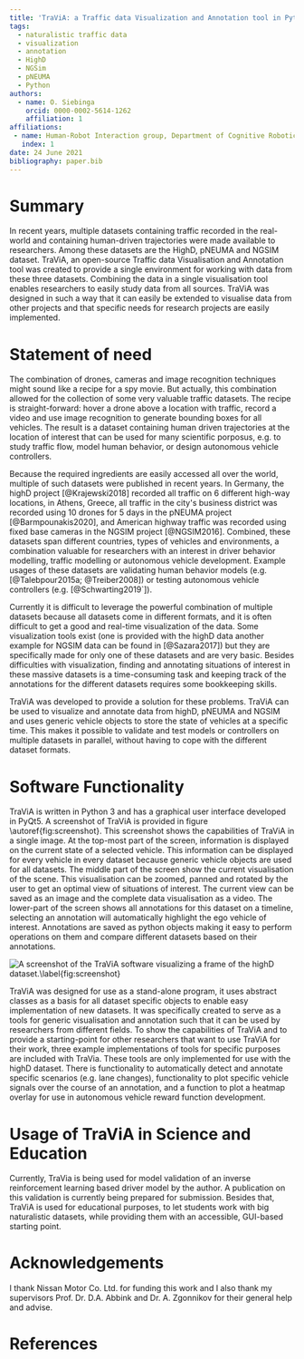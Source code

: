 ```yaml
--- 
title: 'TraViA: a Traffic data Visualization and Annotation tool in Python'
tags: 
  - naturalistic traffic data
  - visualization
  - annotation
  - HighD
  - NGSim
  - pNEUMA
  - Python 
authors: 
  - name: O. Siebinga
    orcid: 0000-0002-5614-1262 
    affiliation: 1 
affiliations: 
 - name: Human-Robot Interaction group, Department of Cognitive Robotics, Faculty 3mE, Delft University of Technology, Mekelweg 2, 2628 CD Delft, the Netherlands
   index: 1 
date: 24 June 2021
bibliography: paper.bib
--- 
```


# Summary

In recent years, multiple datasets containing traffic recorded in the real-world and containing human-driven trajectories were made available to researchers.
Among these datasets are the HighD, pNEUMA and NGSIM dataset. TraViA, an open-source Traffic data Visualisation and Annotation tool
was created to provide a single environment for working with data from these three datasets. Combining the data in a single visualisation tool enables
researchers to easily study data from all sources. TraViA was designed in such a way that it can easily be extended to visualise data from other projects and
that specific needs for research projects are easily implemented.

# Statement of need

The combination of drones, cameras and image recognition techniques might sound like a recipe for a spy movie. But actually, this combination allowed for the
collection of some very valuable traffic datasets. The recipe is straight-forward: hover a drone above a location with traffic, record a video and use image
recognition to generate bounding boxes for all vehicles. The result is a dataset containing human driven trajectories at the location of interest that can be
used for many scientific porposus, e.g. to study traffic flow, model human behavior, or design autonomous vehicle controllers.

Because the required ingredients are easily accessed all over the world, multiple of such datasets were published in recent years. In Germany, the highD
project [@Krajewski2018] recorded all traffic on 6 different high-way locations, in Athens, Greece, all traffic in the city's business district was recorded
using 10 drones for 5 days in the pNEUMA project [@Barmpounakis2020], and American highway traffic was recorded using fixed base cameras in the NGSIM
project [@NGSIM2016]. Combined, these datasets span different countries, types of vehicles and environments, a combination valuable for researchers with
an interest in driver behavior modelling, traffic modelling or autonomous vehicle development. Example usages of these datasets are validating human behavior
 models (e.g. [@Talebpour2015a; @Treiber2008]) or testing autonomous vehicle controllers (e.g. [@Schwarting2019`]). 

Currently it is difficult to leverage the powerful combination of multiple datasets because all datasets come in different formats, and it is often
difficult to get a good and real-time visualization of the data. Some visualization tools exist (one is provided with the highD data another example for
NGSIM data can be found in [@Sazara2017]) but they are specifically made for only one of these datasets and are very basic. Besides difficulties with
visualization, finding and annotating situations of interest in these massive datasets is a time-consuming task and keeping track of the annotations for the
different datasets requires some bookkeeping skills.

TraViA was developed to provide a solution for these problems. TraViA can be used to visualize and annotate data from highD, pNEUMA and NGSIM and uses
generic vehicle objects to store the state of vehicles at a specific time. This makes it possible to validate and test models or controllers on multiple 
datasets in parallel, without having to cope with the different dataset formats.

# Software Functionality 

TraViA is written in Python 3 and has a graphical user interface developed in PyQt5. A screenshot of TraViA is provided
in figure \autoref{fig:screenshot}. This screenshot shows the capabilities of TraViA in a single image. At the top-most part of the screen, information is
displayed on the current state of a selected vehicle. This information can be displayed for every vehicle in every dataset because generic vehicle objects are 
used for all datasets. The middle part of the screen show the current visualisation of the scene. This visualisation can be zoomed, panned and rotated by the 
user to get an optimal view of situations of interest. The current view can be saved as an image and the complete data visualisation as a video. The lower-part 
of the screen shows all annotations for this dataset on a timeline, selecting an annotation will automatically highlight the ego vehicle of interest. 
Annotations are saved as python objects making it easy to perform operations on them and compare different datasets based on their annotations.

![A screenshot of the TraViA software visualizing a frame of the highD
dataset.\label{fig:screenshot}](images/screenshot.png)

TraViA was designed for use as a stand-alone program, it uses abstract classes as a basis for all dataset specific objects to enable easy implementation of 
new datasets. It was specifically created to serve as a tools for generic visualisation and annotation such that it can be used by researchers from different 
fields. To show the capabilities of TraViA and to provide a starting-point for other researchers that want to use TraViA for their work, three example 
implementations of tools for specific purposes are included with TraVia. These tools are only implemented for use with the highD dataset. There is 
functionality to automatically detect and annotate specific scenarios (e.g. lane changes), functionality to plot specific vehicle signals over the course of an 
annotation, and a function to plot a heatmap overlay for use in autonomous vehicle reward function development.

# Usage of TraViA in Science and Education
Currently, TraVia is being used for model validation of an inverse reinforcement learning based driver model by the author. A publication on this validation 
is currently being prepared for submission. Besides that, TraViA is used for educational purposes, to let students work with big naturalistic datasets, while 
providing them with an accessible, GUI-based starting point.

# Acknowledgements

I thank Nissan Motor Co. Ltd. for funding this work and I also thank my supervisors Prof. Dr. D.A. Abbink and
 Dr. A. Zgonnikov for their general help and advise.

# References